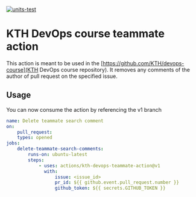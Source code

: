 [![units-test](https://github.com/corentinguilloteau/kth-devops-teammate/actions/workflows/test.yml/badge.svg?branch=main)](https://github.com/corentinguilloteau/kth-devops-teammate/actions/workflows/test.yml)

# KTH DevOps course teammate action

This action is meant to be used in the [https://github.com/KTH/devops-course](KTH DevOps course repository). It removes
any comments of the author of pull request on the specified issue.

## Usage

You can now consume the action by referencing the v1 branch

```yaml
name: Delete teammate search comment
on:
    pull_request:
    types: opened
jobs:
    delete-teammate-search-comments:
        runs-on: ubuntu-latest
        steps:
            - uses: actions/kth-devops-teammate-action@v1
              with:
                  issue: <issue_id>
                  pr_id: ${{ github.event.pull_request.number }}
                  github_token: ${{ secrets.GITHUB_TOKEN }}
```
